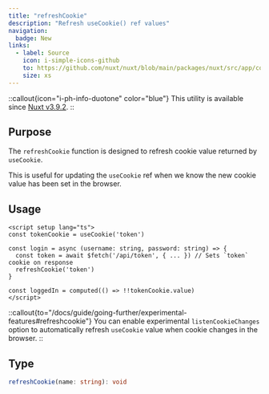 ```yaml
---
title: "refreshCookie"
description: "Refresh useCookie() ref values"
navigation:
  badge: New
links:
  - label: Source
    icon: i-simple-icons-github
    to: https://github.com/nuxt/nuxt/blob/main/packages/nuxt/src/app/composables/cookie.ts
    size: xs
---
```


::callout{icon="i-ph-info-duotone" color="blue"}
This utility is available since [Nuxt v3.9.2](/blog/v3-9-2).
::

## Purpose

The `refreshCookie` function is designed to refresh cookie value returned by `useCookie`.

This is useful for updating the `useCookie` ref when we know the new cookie value has been set in the browser.

## Usage

```vue [app.vue]
<script setup lang="ts">
const tokenCookie = useCookie('token')

const login = async (username: string, password: string) => {
  const token = await $fetch('/api/token', { ... }) // Sets `token` cookie on response
  refreshCookie('token')
}

const loggedIn = computed(() => !!tokenCookie.value)
</script>
```

::callout{to="/docs/guide/going-further/experimental-features#refreshcookie"}
You can enable experimental `listenCookieChanges` option to automatically refresh `useCookie` value when cookie changes in the browser.
::

## Type

```ts
refreshCookie(name: string): void
```
